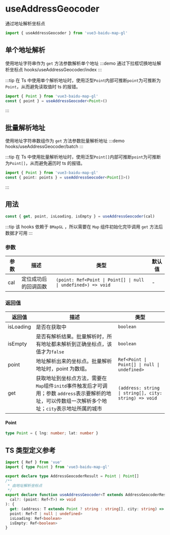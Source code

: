 # useAddressGeocoder <Badge type="tip" text="^0.0.39" />

通过地址解析坐标点

```ts
import { useAddressGeocoder } from 'vue3-baidu-map-gl'
```

## 单个地址解析

使用地址字符串作为 `get` 方法参数解析单个地址
:::demo 通过下拉框切换地址解析坐标点
hooks/useAddressGeocoder/index
:::

:::tip
在 Ts 中使用单个解析地址时，使用泛型`Point`内部可推断`point`为可推断为`Point`，从而避免读取值时 ts 的报错。

```ts
import { Point } from 'vue3-baidu-map-gl'
const { point } = useAddressGeocoder<Point>()
```

:::

## 批量解析地址

使用地址字符串数组作为 `get` 方法参数批量解析地址
:::demo
hooks/useAddressGeocoder/batch
:::

:::tip
在 Ts 中使用批量解析地址时，使用泛型`Point[]`内部可推断`point`为可推断为`Point[]`，从而避免遍历时 ts 的报错。

```ts
import { Point } from 'vue3-baidu-map-gl'
const { point: points } = useAddressGeocoder<Point[]>()
```

:::

## 用法

```ts
const { get, point, isLoading, isEmpty } = useAddressGeocoder(cal)
```

:::tip
该 hooks 依赖于 `BMapGL` ，所以需要在 `Map` 组件初始化完毕调用 `get` 方法后数据才可用
:::

### 参数

| 参数 | 描述                 | 类型                                                          | 默认值 |
| ---- | -------------------- | ------------------------------------------------------------- | ------ |
| cal  | 定位成功后的回调函数 | `(point: Ref<Point \| Point[] \| null \| undefined>) => void` | -      |

### 返回值

| 返回值      | 描述                                                                                                                                                 | 类型                                                  |
| --------- | ---------------------------------------------------------------------------------------------------------------------------------------------------- | ----------------------------------------------------- |
| isLoading | 是否在获取中                                                                                                                                         | `boolean`                                             |
| isEmpty   | 是否有解析结果。批量解析时，所有地址都未解析到正确坐标点，该值才为`false`                                                                            | `boolean`                                             |
| point     | 地址解析出来的坐标点。批量解析地址时，point 为数组。                                                                                                 | `Ref<Point \| Point[] \| null \| undefined>`          |
| get       | 获取地址到坐标点方法，需要在`Map`组件`initd`事件触发后才可调用；参数 `address`表示要解析的地址，可以传数组一次解析多个地址；`city`表示地址所属的城市 | `(address: string \| string[], city: string) => void` |

#### Point

```ts
type Point = { lng: number; lat: number }
```

## TS 类型定义参考

```ts
import { Ref } from 'vue'
import { type Point } from 'vue3-baidu-map-gl'

export declare type AddressGeocoderResult = Point | Point[]
/**
 * 由地址解析坐标点
 */
export declare function useAddressGeocoder<T extends AddressGeocoderResult = AddressGeocoderResult>(
  cal?: (point: Ref<T>) => void
): {
  get: (address: T extends Point ? string : string[], city: string) => void
  point: Ref<T | null | undefined>
  isLoading: Ref<boolean>
  isEmpty: Ref<boolean>
}
```
